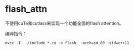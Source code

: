 # flash_attn
不使用cuTe和cutlass来实现一个功能全面的flash attention。

编译指令：

```nvcc -I ../include *.cu -o flash  -arch=sm_80 -std=c++11```

